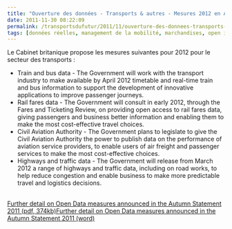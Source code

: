 ```yaml
---
title: "Ouverture des données - Transports & autres - Mesures 2012 en Angleterre"
date: 2011-11-30 08:22:09
permalink: /transportsdufutur/2011/11/ouverture-des-donnees-transports-autres-mesures-2012-en-angleterre.html
tags: [données réelles, management de la mobilité, marchandises, open innovation, open source, partage de données]
---
```


<p>Le Cabinet britanique propose les mesures suivantes pour 2012 pour le secteur des transports :</p> <ul> <li>Train and bus data - The Government will work with the transport industry to make available by April 2012 timetable and real-time train and bus information to support the development of innovative applications to improve passenger journeys.</li> <li>Rail fares data - The Government will consult in early 2012, through the Fares and Ticketing Review, on providing open access to rail fares data, giving passengers and business better information and enabling them to make the most cost-effective travel choices.</li> <li>Civil Aviation Authority - The Government plans to legislate to give the Civil Aviation Authority the power to publish data on the performance of aviation service providers, to enable users of air freight and passenger services to make the most cost-effective choices.</li> <li> Highways and traffic data - The Government will release from March 2012 a range of highways and traffic data, including on road works, to help reduce congestion and enable business to make more predictable travel and logistics decisions.</li> </ul> <p><br /><a href="https://gabrielplassat.github.io/transportsdufutur/wp-content/uploads/sites/6/2011/11/Further_detail_on_Open_Data_measures_in_the_Autumn_Statement_2011.pdf">Further detail on Open Data measures announced in the Autumn Statement 2011 (pdf, 374kb)</a><a href="https://gabrielplassat.github.io/transportsdufutur/wp-content/uploads/sites/6/2011/11/Further_detail_on_Open_Data_measures_in_the_Autumn_Statement_2011.doc">Further detail on Open Data measures announced in the Autumn Statement 2011 (word)</a></p>
